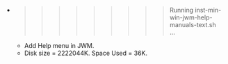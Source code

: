 * >>>>>>>>> Running inst-min-win-jwm-help-manuals-text.sh ...
  * Add Help menu in JWM.
  * Disk size = 2222044K. Space Used = 36K.
